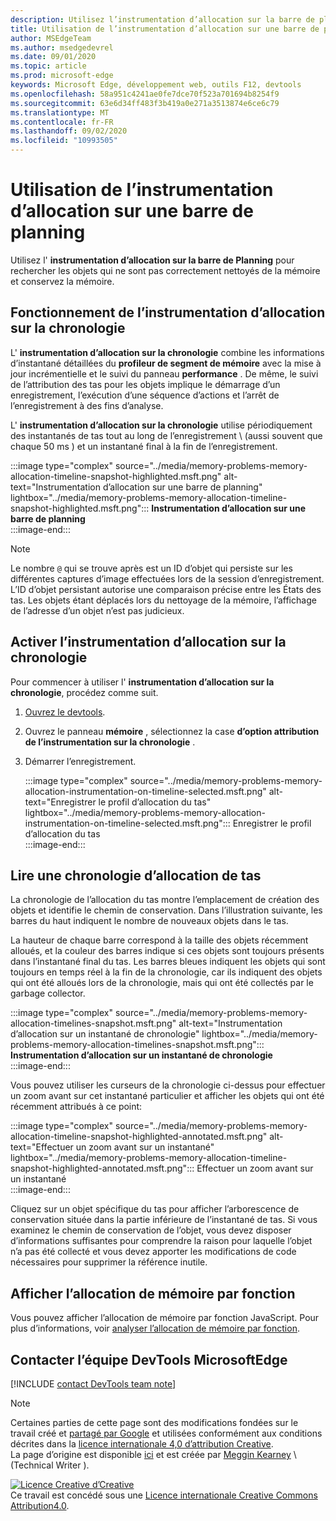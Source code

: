 ```yaml
---
description: Utilisez l’instrumentation d’allocation sur la barre de planning pour rechercher les objets qui ne sont pas correctement nettoyés de la mémoire et conservez la mémoire.
title: Utilisation de l’instrumentation d’allocation sur une barre de planning
author: MSEdgeTeam
ms.author: msedgedevrel
ms.date: 09/01/2020
ms.topic: article
ms.prod: microsoft-edge
keywords: Microsoft Edge, développement web, outils F12, devtools
ms.openlocfilehash: 58a951c4241ae0fe7dce70f523a701694b8254f9
ms.sourcegitcommit: 63e6d34ff483f3b419a0e271a3513874e6ce6c79
ms.translationtype: MT
ms.contentlocale: fr-FR
ms.lasthandoff: 09/02/2020
ms.locfileid: "10993505"
---
```

<!-- Copyright Meggin Kearney 

   Licensed under the Apache License, Version 2.0 (the "License");
   you may not use this file except in compliance with the License.
   You may obtain a copy of the License at

       https://www.apache.org/licenses/LICENSE-2.0

   Unless required by applicable law or agreed to in writing, software
   distributed under the License is distributed on an "AS IS" BASIS,
   WITHOUT WARRANTIES OR CONDITIONS OF ANY KIND, either express or implied.
   See the License for the specific language governing permissions and
   limitations under the License. -->

# Utilisation de l’instrumentation d’allocation sur une barre de planning  

Utilisez l' **instrumentation d’allocation sur la barre de Planning** pour rechercher les objets qui ne sont pas correctement nettoyés de la mémoire et conservez la mémoire.  

## Fonctionnement de l’instrumentation d’allocation sur la chronologie  

L' **instrumentation d’allocation sur la chronologie** combine les informations d’instantané détaillées du **profileur de segment de mémoire** avec la mise à jour incrémentielle et le suivi du panneau **performance** .  De même, le suivi de l’attribution des tas pour les objets implique le démarrage d’un enregistrement, l’exécution d’une séquence d’actions et l’arrêt de l’enregistrement à des fins d’analyse.  

<!--todo: add profile memory problems (heap profiler) section when available  -->  
<!--todo: add profile evaluate performance (Performance panel) section when available  -->  

L' **instrumentation d’allocation sur la chronologie** utilise périodiquement des instantanés de tas tout au long de l’enregistrement \ (aussi souvent que chaque 50 ms \) et un instantané final à la fin de l’enregistrement.  

:::image type="complex" source="../media/memory-problems-memory-allocation-timeline-snapshot-highlighted.msft.png" alt-text="Instrumentation d’allocation sur une barre de planning" lightbox="../media/memory-problems-memory-allocation-timeline-snapshot-highlighted.msft.png":::
   **Instrumentation d’allocation sur une barre de planning**  
:::image-end:::  

> [!NOTE]
> Le nombre `@` qui se trouve après est un ID d’objet qui persiste sur les différentes captures d’image effectuées lors de la session d’enregistrement.  L’ID d’objet persistant autorise une comparaison précise entre les États des tas.  Les objets étant déplacés lors du nettoyage de la mémoire, l’affichage de l’adresse d’un objet n’est pas judicieux.  

## Activer l’instrumentation d’allocation sur la chronologie  

Pour commencer à utiliser l' **instrumentation d’allocation sur la chronologie**, procédez comme suit.  

1.  [Ouvrez le devtools][DevtoolsOpenIndex].  
1.  Ouvrez le panneau **mémoire** , sélectionnez la case **d’option attribution de l’instrumentation sur la chronologie** .  
1.  Démarrer l’enregistrement.  
    
    :::image type="complex" source="../media/memory-problems-memory-allocation-instrumentation-on-timeline-selected.msft.png" alt-text="Enregistrer le profil d’allocation du tas" lightbox="../media/memory-problems-memory-allocation-instrumentation-on-timeline-selected.msft.png":::
       Enregistrer le profil d’allocation du tas  
    :::image-end:::  
    
## Lire une chronologie d’allocation de tas  

La chronologie de l’allocation du tas montre l’emplacement de création des objets et identifie le chemin de conservation.  Dans l’illustration suivante, les barres du haut indiquent le nombre de nouveaux objets dans le tas.  

La hauteur de chaque barre correspond à la taille des objets récemment alloués, et la couleur des barres indique si ces objets sont toujours présents dans l’instantané final du tas.  Les barres bleues indiquent les objets qui sont toujours en temps réel à la fin de la chronologie, car ils indiquent des objets qui ont été alloués lors de la chronologie, mais qui ont été collectés par le garbage collector.  

:::image type="complex" source="../media/memory-problems-memory-allocation-timelines-snapshot.msft.png" alt-text="Instrumentation d’allocation sur un instantané de chronologie" lightbox="../media/memory-problems-memory-allocation-timelines-snapshot.msft.png":::
   **Instrumentation d’allocation sur un instantané de chronologie**  
:::image-end:::  

<!--In the following figure, an action was performed 3 times.  The sample program caches five objects, so the last five blue bars are expected.  But the left-most blue bar indicates a potential problem.  -->  
<!--todo: redo figure 4 with multiple click actions  -->  

Vous pouvez utiliser les curseurs de la chronologie ci-dessus pour effectuer un zoom avant sur cet instantané particulier et afficher les objets qui ont été récemment attribués à ce point:  

:::image type="complex" source="../media/memory-problems-memory-allocation-timeline-snapshot-highlighted-annotated.msft.png" alt-text="Effectuer un zoom avant sur un instantané" lightbox="../media/memory-problems-memory-allocation-timeline-snapshot-highlighted-annotated.msft.png":::
   Effectuer un zoom avant sur un instantané  
:::image-end:::  

Cliquez sur un objet spécifique du tas pour afficher l’arborescence de conservation située dans la partie inférieure de l’instantané de tas.  Si vous examinez le chemin de conservation de l’objet, vous devez disposer d’informations suffisantes pour comprendre la raison pour laquelle l’objet n’a pas été collecté et vous devez apporter les modifications de code nécessaires pour supprimer la référence inutile.  

## Afficher l’allocation de mémoire par fonction  

Vous pouvez afficher l’allocation de mémoire par fonction JavaScript.  Pour plus d’informations, voir [analyser l’allocation de mémoire par fonction][DevtoolsMemoryProblemsIndexInvestigateMemoryAllocationFunction].  

## Contacter l’équipe DevTools MicrosoftEdge  

[!INCLUDE [contact DevTools team note](../includes/contact-devtools-team-note.md)]  

<!-- links -->  

[DevToolsOpenIndex]: ../open.md "Ouvrir Microsoft Edge (chrome) DevTools | Documents Microsoft"
[DevtoolsMemoryProblemsIndexInvestigateMemoryAllocationFunction]: ./index.md#investigate-memory-allocation-by-function "Analyser l’allocation de mémoire par fonction-résoudre les problèmes de mémoire Documents Microsoft"  

<!--[HeapProfiler]: ./heap-snapshots.md "How to Record Heap Snapshots"  -->  
<!--[PerformancePanel]: ../profile/evaluate-performance/timeline-tool ""  -->  

[MicrosoftEdgeChannel]: https://www.microsoftedgeinsider.com/download "Télécharger un canal Microsoft Edge"  

> [!NOTE]
> Certaines parties de cette page sont des modifications fondées sur le travail créé et [partagé par Google][GoogleSitePolicies] et utilisées conformément aux conditions décrites dans la [licence internationale 4,0 d’attribution Creative][CCA4IL].  
> La page d’origine est disponible [ici](https://developers.google.com/web/tools/chrome-devtools/memory-problems/allocation-profiler) et est créée par [Meggin Kearney][MegginKearney] \ (Technical Writer \).  

[![Licence Creative d’Creative][CCby4Image]][CCA4IL]  
Ce travail est concédé sous une [Licence internationale Creative Commons Attribution4.0][CCA4IL].  

[CCA4IL]: https://creativecommons.org/licenses/by/4.0  
[CCby4Image]: https://i.creativecommons.org/l/by/4.0/88x31.png  
[GoogleSitePolicies]: https://developers.google.com/terms/site-policies  
[KayceBasques]: https://developers.google.com/web/resources/contributors/kaycebasques  
[MegginKearney]: https://developers.google.com/web/resources/contributors/megginkearney  
